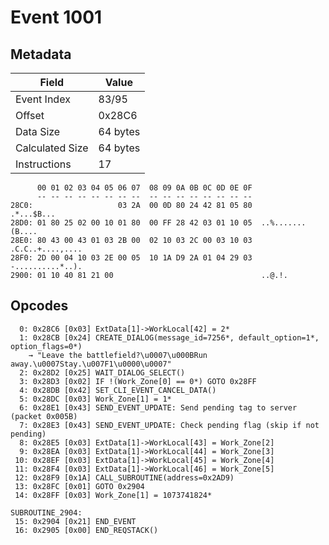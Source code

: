 # Event 1001

## Metadata

| Field           | Value    |
|-----------------|----------|
| Event Index     | 83/95    |
| Offset          | 0x28C6   |
| Data Size       | 64 bytes |
| Calculated Size | 64 bytes |
| Instructions    | 17       |

```
      00 01 02 03 04 05 06 07  08 09 0A 0B 0C 0D 0E 0F
      -- -- -- -- -- -- -- --  -- -- -- -- -- -- -- --
28C0:                   03 2A  00 0D 80 24 42 81 05 80        .*...$B...
28D0: 01 80 25 02 00 10 01 80  00 FF 28 42 03 01 10 05  ..%.......(B....
28E0: 80 43 00 43 01 03 2B 00  02 10 03 2C 00 03 10 03  .C.C..+....,....
28F0: 2D 00 04 10 03 2E 00 05  10 1A D9 2A 01 04 29 03  -..........*..).
2900: 01 10 40 81 21 00                                 ..@.!.          
```

## Opcodes

```
  0: 0x28C6 [0x03] ExtData[1]->WorkLocal[42] = 2*
  1: 0x28CB [0x24] CREATE_DIALOG(message_id=7256*, default_option=1*, option_flags=0*)
    → "Leave the battlefield?\u0007\u000BRun away.\u0007Stay.\u007F1\u0000\u0007"
  2: 0x28D2 [0x25] WAIT_DIALOG_SELECT()
  3: 0x28D3 [0x02] IF !(Work_Zone[0] == 0*) GOTO 0x28FF
  4: 0x28DB [0x42] SET_CLI_EVENT_CANCEL_DATA()
  5: 0x28DC [0x03] Work_Zone[1] = 1*
  6: 0x28E1 [0x43] SEND_EVENT_UPDATE: Send pending tag to server (packet 0x005B)
  7: 0x28E3 [0x43] SEND_EVENT_UPDATE: Check pending flag (skip if not pending)
  8: 0x28E5 [0x03] ExtData[1]->WorkLocal[43] = Work_Zone[2]
  9: 0x28EA [0x03] ExtData[1]->WorkLocal[44] = Work_Zone[3]
 10: 0x28EF [0x03] ExtData[1]->WorkLocal[45] = Work_Zone[4]
 11: 0x28F4 [0x03] ExtData[1]->WorkLocal[46] = Work_Zone[5]
 12: 0x28F9 [0x1A] CALL_SUBROUTINE(address=0x2AD9)
 13: 0x28FC [0x01] GOTO 0x2904
 14: 0x28FF [0x03] Work_Zone[1] = 1073741824*

SUBROUTINE_2904:
 15: 0x2904 [0x21] END_EVENT
 16: 0x2905 [0x00] END_REQSTACK()
```
